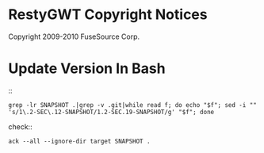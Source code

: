 RestyGWT Copyright Notices 
==========================

Copyright 2009-2010 FuseSource Corp.


Update Version In Bash
======================

::

    grep -lr SNAPSHOT .|grep -v .git|while read f; do echo "$f"; sed -i "" 's/1\.2-SEC\.12-SNAPSHOT/1.2-SEC.19-SNAPSHOT/g' "$f"; done


check::

    ack --all --ignore-dir target SNAPSHOT .
